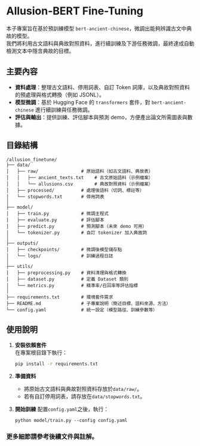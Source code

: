 # Allusion-BERT Fine-Tuning

本子專案旨在基於預訓練模型 `bert-ancient-chinese`，微調出能夠辨識古文中典故的模型。  
我們將利用古文語料與典故對照資料，進行續訓練及下游任務微調，最終達成自動檢測文本中隱含典故的目標。

## 主要內容
- **資料處理**：整理古文語料、停用詞表、自訂 Token 詞庫，以及典故對照資料的預處理與格式轉換（例如 JSONL）。
- **模型微調**：基於 Hugging Face 的 `transformers` 套件，對 `bert-ancient-chinese` 進行續訓練與任務微調。
- **評估與輸出**：提供訓練、評估腳本與預測 demo，方便產出論文所需圖表與數據。

## 目錄結構

```
/allusion_finetune/
├── data/
│   ├── raw/                # 原始語料（如古文語料、典故表）
│   │   ├── ancient_texts.txt    # 古文原始語料（示例檔案）
│   │   └── allusions.csv        # 典故對照資料（示例檔案）
│   ├── processed/          # 處理後語料（切詞、標註等）
│   └── stopwords.txt       # 停用詞表
│
├── model/
│   ├── train.py            # 微調主程式
│   ├── evaluate.py         # 評估腳本
│   ├── predict.py          # 預測腳本（未來 demo 可用）
│   └── tokenizer.py        # 自訂 tokenizer 加入典故詞
│
├── outputs/
│   ├── checkpoints/        # 微調後模型儲存點
│   └── logs/               # 訓練過程日誌
│
├── utils/
│   ├── preprocessing.py    # 資料清理與格式轉換
│   ├── dataset.py          # 定義 Dataset 類別
│   └── metrics.py          # 精準率/召回率等評估指標
│
├── requirements.txt        # 環境套件需求
├── README.md               # 子專案說明（簡述目標、語料來源、方法）
└── config.yaml             # 統一設定（模型路徑、訓練參數等）
```


## 使用說明

1. **安裝依賴套件**  
   在專案根目錄下執行：
   ```bash
   pip install -r requirements.txt
   ```
2. **準備資料**
   - 將原始古文語料與典故對照資料存放於`data/raw/`。
   - 若有自訂停用詞表，請存放在`data/stopwords.txt`。
   
3. **開始訓練**
   配置`config.yaml`之後，執行：
   ```
   python model/train.py --config config.yaml
   ```

### 更多細節請參考後續文件與註解。
